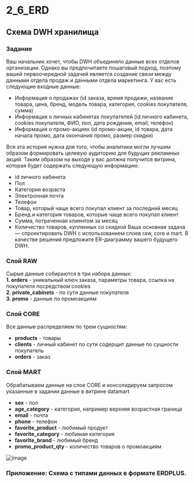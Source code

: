 # 2_6_ERD
## Схема DWH хранилища
### Задание
Ваш начальник хочет, чтобы DWH объединяло данные всех отделов организации. Однако вы предпочитаете пошаговый подход, поэтому вашей первоочередной задачей является создание связи между данными отдела продаж и данными отдела маркетинга.
У вас есть следующие входные данные:
- Информация о продажах (id заказа, время продажи, название товара, цена, бренд, модель товара, категория, cookies покупателя, сумма)
- Информация о личных кабинетах покупателей (id личного кабинета, cookies покупателя, ФИО, пол, дата рождения, email, телефон)
- Информация о промо-акциях (id промо-акции, id товара, дата начала промо, дата окончания промо, размер скидки)
  
Вся эта история нужна для того, чтобы аналитики могли лучшим образом формировать целевую аудиторию для будущих рекламных акций. Таким образом на выходе у вас должна получится витрина, которая будет содержать следующую информацию:
- id личного кабинета  
- Пол
- Категория возраста
- Электронная почта
- Телефон
- Товар, который чаще всего покупал клиент за последний месяц
- Бренд и категория товаров, которые чаще всего покупал клиент
- Сумма, потраченная клиентом за месяц
- Количество товаров, купленных со скидкой
Ваша основная задача — спроектировать DWH с использованием слоев raw, core и mart. В качестве решения предложите ER-диаграмму вашего будущего DWH.

### Слой RAW
Сырые данные собираются в три набора данных:  
__1. orders__ - уникальный ключ заказа, параметры товара, ссылка на покупателя посредством cookies  
__2. private_cabinets__ - по сути данные покупателя  
__3. promo__ - данные по промоакциям  

### Слой CORE
Все данные распределяем по трем сущностям:
- __products__ - товары
- __clients__ - личный кабинет по сути содерщит данные по сущности покупатель
- __orders__ - заказ

### Слой MART
Обрабатываем данные на слое CORE и консолидируем запросом указанные в задании данные в витрине datamart
- __sex__ - пол 
- __age_category__ - категория, например верхняя возрастная граница
- __email__ - почта
- __phone__ - телефон
- __favorite_product__ - любимый продукт
- __favorite_category__ - любимая категория
- __favorite_brand__ - любимый бренд
- __promo_product_qty__ - количество товаров о промоакциям

![image](https://github.com/Oleg-2023/2_6_ERD/assets/144448179/ce0e1f03-46b5-4124-8170-3ac6c75ee20c)

### Приложение: Схема с типами данных в формате ERDPLUS.
